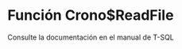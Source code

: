 ﻿---
Autogenerated: true
---

# Función  Crono$ReadFile

Consulte la documentación en el manual de T-SQL
